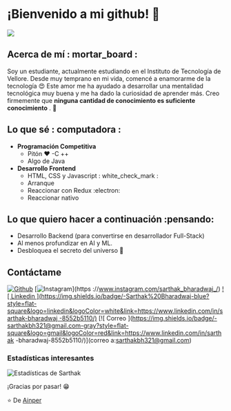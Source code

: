 #  ¡Bienvenido a mi github! 👋

<div alinear="centro">
	<img src="[Woman Coding](https://camo.githubusercontent.com/4aab5b818b0afd7e114f088a2ba6a92cef39261b2c1e992f780beff654003138/68747470733a2f2f6d65646961332e67697068792e636f6d2f6d656469612f4c3152317476493973766b495777705659722f67697068792e676966)">
</div>

##  Acerca de mí : mortar_board :
Soy un estudiante, actualmente estudiando en el Instituto de Tecnología de Vellore. Desde muy temprano en mi vida, comencé a enamorarme de la tecnología 😍 Este amor me ha ayudado a desarrollar una mentalidad tecnológica muy buena y me ha dado la curiosidad de aprender más. Creo firmemente que **ninguna cantidad de conocimiento es suficiente conocimiento** . 🧠

##  Lo que sé : computadora :
-  **Programación Competitiva**
	- Pitón ❤️
	-C ++
	- Algo de Java
-  **Desarrollo Frontend**
	- HTML, CSS y Javascript : white_check_mark :
	- Arranque
	- Reaccionar con Redux :electron:
	- Reaccionar nativo

##  Lo que quiero hacer a continuación :pensando:
- Desarrollo Backend (para convertirse en desarrollador Full-Stack)
- Al menos profundizar en AI y ML.
- Desbloquea el secreto del universo :rofl:

##  Contáctame
[![ Github ](https://img.shields.io/github/followers/sarthakbh321?label=Follow&style=social)](https://github.com/Sarthakbh321)
[![ Instagram ](https://img.shields.io/badge/-@sarthak_bharadwaj-red?style=flat-square&logo=instagram&logoColor=white&link=https://www.instagram.com/sarthak_bharadwaj_/)](https ://www.instagram.com/sarthak_bharadwaj_/)
[![ Linkedin ](https://img.shields.io/badge/-Sarthak%20Bharadwaj-blue?style=flat-square&logo=linkedin&logoColor=white&link=https://www.linkedin.com/in/sarthak-bharadwaj -8552b5110/)](https://www.linkedin.com/in/sarthak-bharadwaj-8552b5110/)
[![ Correo ](https://img.shields.io/badge/-sarthakbh321@gmail.com-gray?style=flat-square&logo=gmail&logoColor=red&link=https://www.linkedin.com/in/sarthak -bharadwaj-8552b5110/)](correo a:sarthakbh321@gmail.com)


###  Estadísticas interesantes

![ Estadísticas de Sarthak ](https://github-readme-stats.vercel.app/api?username=sarthakbh321&show_icons=true)

¡Gracias por pasar! 😁


⭐️ De [ Ainper ](https://github.com/Ainper)
